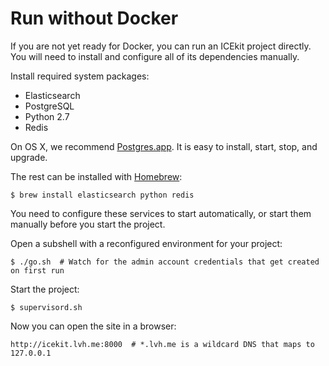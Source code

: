# Run without Docker

If you are not yet ready for Docker, you can run an ICEkit project directly.
You will need to install and configure all of its dependencies manually.

Install required system packages:

  * Elasticsearch
  * PostgreSQL
  * Python 2.7
  * Redis

On OS X, we recommend [Postgres.app](http://postgresapp.com/). It is easy to
install, start, stop, and upgrade.

The rest can be installed with [Homebrew](http://brew.sh/):

    $ brew install elasticsearch python redis

You need to configure these services to start automatically, or start them
manually before you start the project.

Open a subshell with a reconfigured environment for your project:

    $ ./go.sh  # Watch for the admin account credentials that get created on first run

Start the project:

    $ supervisord.sh

Now you can open the site in a browser:

    http://icekit.lvh.me:8000  # *.lvh.me is a wildcard DNS that maps to 127.0.0.1
